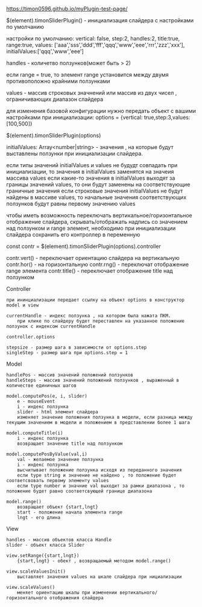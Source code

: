 https://timon0596.github.io/myPlugin-test-page/


$(element).timonSliderPlugin() - инициализация слайдера с настройками по умолчанию

настройки по умолчанию: 
vertical: false,
step:2,
handles:2,
title:true,
range:true,
values: ['aaa','sss','ddd','fff','qqq','www','eee','rrr','zzz','xxx'],
initialValues:['qqq','www','eee']

handles - количетво ползунков(может быть > 2) 

если range = true, то элемент range установится между двумя противоположно крайними ползунками

values - массив строковых значнений или массив из двух чисел , ограничивающих диапазон слайдера

для изменения базовой конфигурации нужно передать объект с вашими настройками при инициализации:
options = {vertical: true,step:3,values: [100,500]}

$(element).timonSliderPlugin(options)

initialValues: Array<number|string> - значения , на которые будут выставлены ползунки при инициализации слайдера.

если типы значений initialValues и values не будудт совпадать при инициализации, то значения в initialValues заменятся на значеия массива values
если какие-то значения в initialValues выходят за границы значений values, то они будут заменены на соответствующие граничные значения
если строковые значения initialValues не будут найдены в массиве values, то начальные значения соответствующих ползунков будут равны первому значению values

чтобы иметь возможность переключать вертикальное/горизонтальное отображение слайдера, скрывать/отображать надпись со значением над ползунком и range элемент, необходимо при инициализации слайдера сохранить его контроллер в переменную

const contr = $(element).timonSliderPlugin(options).controller

contr.vert() - переключает ориентацию слайдера на вертикальную
contr.hor() - на горизонтальную
contr.rng() - переключат отображение range элемента
contr.title() - переключает отображение title над ползунком

Controller
	
	при ининциализации передает ссылку на объект options в конструктор model и view

	currentHandle - индекс ползунка , на котором была нажата ПКМ.
		при клике по слайдеру будет переставлен на указанное положение ползунок с индексом currentHandle

	controller.options

	stepsize - размер шага в зависимости от options.step
	singleStep - размер шага при options.step = 1

Model
	
	handlePos - массив значений положений ползунков
	handleSteps - массив значений положений ползунков , выраженный в количестве единичных шагов

	model.computePos(e, i, slider)
		e - mouseEvent
		i - индекс ползунка
		slider - html элемент слайдера
		изменяет значение положения ползунка в модели, если разница между текущим значением в модели и положением в представлении более 1 шага

	model.computeTitle(i)
		i - индекс ползунка
		возвращает значение title над ползунком

	model.computePosByValue(val,i)
		val - желаемое значение ползунка
		i - индекс ползунка
		высчитывает положение ползунка исходя из переданного значения
		если type string и значение не найдено , то положение будет соответсвовать первому элементу values
		если type number и значние val выходит за рамки диапазона , то положение будет равно соответсвующей границе диапазона

	model.range()
		возвращает объект {start,lngt}
		start - положение начала элемента range
		lngt - его длина

View

	handles - массив объектов класса Handle
	slider - объект класса Slider

	view.setRange({start,lngt})
		{start,lngt} - обект , возвращаемый методом model.range()

	view.scaleValuesInit()
		выставляет значения values на шкале слайдера при нициализации

	view.scaleValues()
		меняет ориентацию шкалы при изменении вертикального/горизонтального отображения слайдера